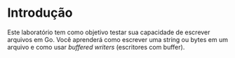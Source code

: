 # Introdução

Este laboratório tem como objetivo testar sua capacidade de escrever arquivos em Go. Você aprenderá como escrever uma string ou bytes em um arquivo e como usar _buffered writers_ (escritores com buffer).
